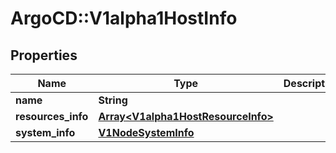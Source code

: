 # ArgoCD::V1alpha1HostInfo

## Properties
Name | Type | Description | Notes
------------ | ------------- | ------------- | -------------
**name** | **String** |  | [optional] 
**resources_info** | [**Array&lt;V1alpha1HostResourceInfo&gt;**](V1alpha1HostResourceInfo.md) |  | [optional] 
**system_info** | [**V1NodeSystemInfo**](V1NodeSystemInfo.md) |  | [optional] 


